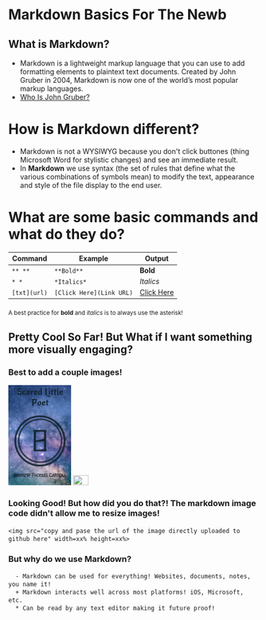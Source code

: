 # Markdown Basics For The Newb

## What is Markdown?
   - Markdown is a lightweight markup language that you can use to add formatting elements to plaintext text documents. 
   Created by John Gruber in 2004, Markdown is now one of the world’s most popular markup languages.
   - [Who Is John Gruber?](https://daringfireball.net/projects/markdown/)

# How is Markdown different?
  - Markdown is not a WYSIWYG because you don't click buttones (thing Microsoft Word for stylistic changes) and see an 
  immediate result.
  - In **Markdown** we use syntax (the set of rules that define what the various combinations of symbols mean) to 
  modify the text, appearance and style of the file display to the end user.
  
  # What are some basic commands and what do they do?
  |  **Command**  |  **Example**  |  **Output**  |
  | ------- | ------- | ------ |
  | `** **` | `**Bold**`  | **Bold** |
  | `* *`    | `*Italics*` | *Italics* |
  | ` [txt](url) `  | `[Click Here](Link URL)` |  [Click Here](https://iamandrewcarroll.github.io/reading-notes/)  |
  <sub>A best practice for **bold** and *italics* is to always use the asterisk!</sub>
  
  ## Pretty Cool So Far!  But What if I want something more visually engaging?
  ### Best to add a couple images!
  
  <img src="https://github.com/iAmAndrewCarroll/reading-notes/blob/main/3E1CB7AB-E6FB-4148-A0BB-075760EEBC43.PNG" width=25% height=25%> <img src="https://github.com/iAmAndrewCarroll/reading-notes/blob/main/4901FE86-F0C2-4AE7-B884-4B7596351F95.png" width=25% height=25%>
  
  ### Looking Good!  But how did you do that?!  The markdown image code didn't allow me to resize images!
  ```
  <img src="copy and pase the url of the image directly uploaded to github here" width=xx% height=xx%>
  ```
  
  ### But why do we use Markdown?
      - Markdown can be used for everything! Websites, documents, notes, you name it!
      + Markdown interacts well across most platforms! iOS, Microsoft, etc.
      * Can be read by any text editor making it future proof!
      
      
      

  
  
  
